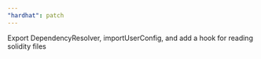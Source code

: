 ```yaml
---
"hardhat": patch
---
```


Export DependencyResolver, importUserConfig, and add a hook for reading solidity files
